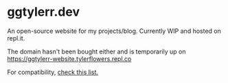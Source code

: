 # ggtylerr.dev
An open-source website for my projects/blog. Currently WIP and hosted on repl.it.

The domain hasn't been bought either and is temporarily up on https://ggtylerr-website.tylerflowers.repl.co

For compatibility, [check this list.](https://github.com/ggtylerr/ggtylerr-website/blob/master/compatibility.md)
